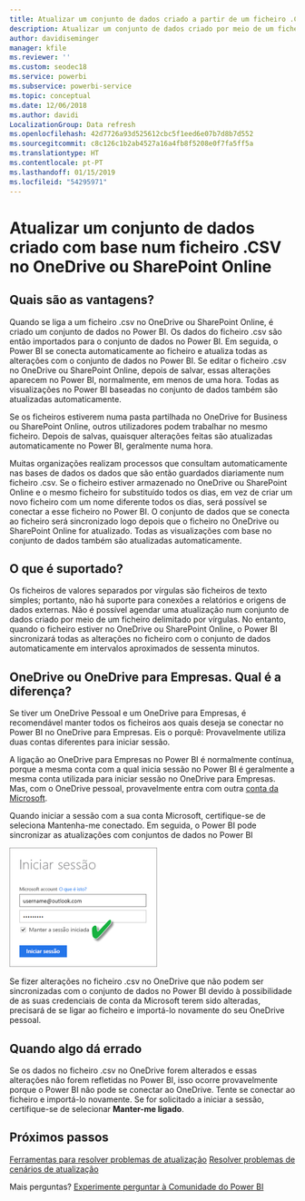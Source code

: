 ```yaml
---
title: Atualizar um conjunto de dados criado a partir de um ficheiro .CSV no OneDrive
description: Atualizar um conjunto de dados criado por meio de um ficheiro .csv (valor separado por vírgulas) no OneDrive
author: davidiseminger
manager: kfile
ms.reviewer: ''
ms.custom: seodec18
ms.service: powerbi
ms.subservice: powerbi-service
ms.topic: conceptual
ms.date: 12/06/2018
ms.author: davidi
LocalizationGroup: Data refresh
ms.openlocfilehash: 42d7726a93d525612cbc5f1eed6e07b7d8b7d552
ms.sourcegitcommit: c8c126c1b2ab4527a16a4fb8f5208e0f7fa5ff5a
ms.translationtype: HT
ms.contentlocale: pt-PT
ms.lasthandoff: 01/15/2019
ms.locfileid: "54295971"
---
```

# <a name="refresh-a-dataset-created-from-a-csv-file-on-onedrive-or-sharepoint-online"></a>Atualizar um conjunto de dados criado com base num ficheiro .CSV no OneDrive ou SharePoint Online
## <a name="what-are-the-advantages"></a>Quais são as vantagens?
Quando se liga a um ficheiro .csv no OneDrive ou SharePoint Online, é criado um conjunto de dados no Power BI. Os dados do ficheiro .csv são então importados para o conjunto de dados no Power BI. Em seguida, o Power BI se conecta automaticamente ao ficheiro e atualiza todas as alterações com o conjunto de dados no Power BI. Se editar o ficheiro .csv no OneDrive ou SharePoint Online, depois de salvar, essas alterações aparecem no Power BI, normalmente, em menos de uma hora. Todas as visualizações no Power BI baseadas no conjunto de dados também são atualizadas automaticamente.

Se os ficheiros estiverem numa pasta partilhada no OneDrive for Business ou SharePoint Online, outros utilizadores podem trabalhar no mesmo ficheiro. Depois de salvas, quaisquer alterações feitas são atualizadas automaticamente no Power BI, geralmente numa hora.

Muitas organizações realizam processos que consultam automaticamente nas bases de dados os dados que são então guardados diariamente num ficheiro .csv. Se o ficheiro estiver armazenado no OneDrive ou SharePoint Online e o mesmo ficheiro for substituído todos os dias, em vez de criar um novo ficheiro com um nome diferente todos os dias, será possível se conectar a esse ficheiro no Power BI. O conjunto de dados que se conecta ao ficheiro será sincronizado logo depois que o ficheiro no OneDrive ou SharePoint Online for atualizado. Todas as visualizações com base no conjunto de dados também são atualizadas automaticamente.

## <a name="whats-supported"></a>O que é suportado?
Os ficheiros de valores separados por vírgulas são ficheiros de texto simples; portanto, não há suporte para conexões a relatórios e origens de dados externas. Não é possível agendar uma atualização num conjunto de dados criado por meio de um ficheiro delimitado por vírgulas. No entanto, quando o ficheiro estiver no OneDrive ou SharePoint Online, o Power BI sincronizará todas as alterações no ficheiro com o conjunto de dados automaticamente em intervalos aproximados de sessenta minutos.

## <a name="onedrive-or-onedrive-for-business-whats-the-difference"></a>OneDrive ou OneDrive para Empresas. Qual é a diferença?
Se tiver um OneDrive Pessoal e um OneDrive para Empresas, é recomendável manter todos os ficheiros aos quais deseja se conectar no Power BI no OneDrive para Empresas. Eis o porquê: Provavelmente utiliza duas contas diferentes para iniciar sessão.

A ligação ao OneDrive para Empresas no Power BI é normalmente contínua, porque a mesma conta com a qual inicia sessão no Power BI é geralmente a mesma conta utilizada para iniciar sessão no OneDrive para Empresas. Mas, com o OneDrive pessoal, provavelmente entra com outra [conta da Microsoft](https://account.microsoft.com).

Quando iniciar a sessão com a sua conta Microsoft, certifique-se de seleciona Mantenha-me conectado. Em seguida, o Power BI pode sincronizar as atualizações com conjuntos de dados no Power BI

![](media/refresh-csv-file-onedrive/refresh_signin_keepmesignedin.png)

Se fizer alterações no ficheiro .csv no OneDrive que não podem ser sincronizadas com o conjunto de dados no Power BI devido à possibilidade de as suas credenciais de conta da Microsoft terem sido alteradas, precisará de se ligar ao ficheiro e importá-lo novamente do seu OneDrive pessoal.

## <a name="when-things-go-wrong"></a>Quando algo dá errado
Se os dados no ficheiro .csv no OneDrive forem alterados e essas alterações não forem refletidas no Power BI, isso ocorre provavelmente porque o Power BI não pode se conectar ao OneDrive. Tente se conectar ao ficheiro e importá-lo novamente. Se for solicitado a iniciar a sessão, certifique-se de selecionar **Manter-me ligado**.

## <a name="next-steps"></a>Próximos passos
[Ferramentas para resolver problemas de atualização](service-gateway-onprem-tshoot.md)
[Resolver problemas de cenários de atualização](refresh-troubleshooting-refresh-scenarios.md)

Mais perguntas? [Experimente perguntar à Comunidade do Power BI](https://community.powerbi.com/)

